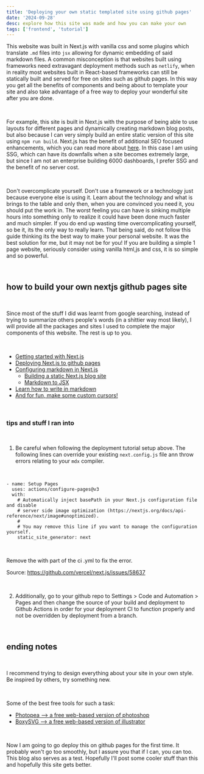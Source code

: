 ```yaml
---
title: 'Deploying your own static templated site using github pages'
date: '2024-09-28'
desc: explore how this site was made and how you can make your own
tags: ['frontend', 'tutorial']
---
```


This website was built in Next.js with vanilla css and some plugins which translate `.md` files into `jsx` allowing for dynamic embedding of said markdown files. A common misconception is that websites built using frameworks need extravagant deployment methods such as `netlify`, when in reality most websites built in React-based frameworks can still be statically built and served for free on sites such as github pages. In this way you get all the benefits of components and being about to template your site and also take advantage of a free way to deploy your wonderful site after you are done.

<br>

For example, this site is built in Next.js with the purpose of being able to use layouts for different pages and dynamically creating markdown blog posts, but also because I can very simply build an entire static version of this site using `npm run build`. Next.js has the benefit of additional SEO focused enhancements, which you can read more about [here](https://prismic.io/blog/how-does-nextjs-help-with-seo). In this case I am using SSG, which can have its downfalls when a site becomes extremely large, but since I am not an enterprise building 6000 dashboards, I prefer SSG and the benefit of no server cost.

<br>

Don't overcomplicate yourself. Don't use a framework or a technology just because everyone else is using it. Learn about the technology and what is brings to the table and only then, when you are convinced you need it, you should put the work in. The worst feeling you can have is sinking multiple hours into something only to realize it could have been done much faster and much simpler. If you do end up wasting time overcomplicating yourself, so be it, its the only way to really learn. That being said, do not follow this guide thinking its the best way to make your personal website. It was the best solution for me, but it may not be for you! If you are building a simple 1 page website, seriously consider using vanilla html,js and css, it is so simple and so powerful.

<br>

## how to build your own nextjs github pages site

<br>

Since most of the stuff I did was learnt from google searching, instead of trying to summarize others people's words (in a shittier way most likely), I will provide all the packages and sites I used to complete the major components of this website. The rest is up to you.

<br>

  * [Getting started with Next.js](https://nextjs.org/docs)
  * [Deploying Next.js to github pages](https://www.freecodecamp.org/news/how-to-deploy-next-js-app-to-github-pages/)
  * [Configuring markdown in Next.js](https://nextjs.org/docs/app/building-your-application/configuring/mdx)
    * [Building a static Next.js blog site](https://www.youtube.com/watch?v=QIIc5EYSZpw)
    * [Markdown to JSX](https://www.npmjs.com/package/markdown-to-jsx)
  * [Learn how to write in markdown](https://www.markdownguide.org/basic-syntax/)
  * [And for fun, make some custom cursors!](https://www.freecodecamp.org/news/how-to-make-a-custom-mouse-cursor-with-css-and-javascript/)

<br>

### tips and stuff I ran into

<br>

1. Be careful when following the deployment tutorial setup above. The following lines can override your existing `next.config.js` file ann throw errors relating to your `mdx` compiler.

<br>

```
- name: Setup Pages
  uses: actions/configure-pages@v3
  with:
    # Automatically inject basePath in your Next.js configuration file and disable
    # server side image optimization (https://nextjs.org/docs/api-reference/next/image#unoptimized).
    #
    # You may remove this line if you want to manage the configuration yourself.
    static_site_generator: next
```

<br>

Remove the with part of the ci .yml to fix the error.

Source: https://github.com/vercel/next.js/issues/58637

<br>

2. Additionally, go to your github repo to Settings > Code and Automation > Pages and then change the source of your build and deployment to Github Actions in order for your deployment CI to function properly and not be overridden by deployment from a branch.

<br>

## ending notes

<br>

I recommend trying to design everything about your site in your own style. Be inspired by others, try something new.

<br>

Some of the best free tools for such a task:
  * [Photopea --> a free web-based version of photoshop](https://www.photopea.com/)
  * [BoxySVG --> a free web-based version of illustrator](https://boxy-svg.com/)

<br>

Now I am going to go deploy this on github pages for the first time. It probably won't go too smoothly, but I assure you that if I can, you can too. This blog also serves as a test. Hopefully I'll post some cooler stuff than this and hopefully this site gets better.
